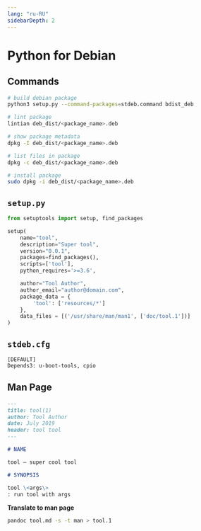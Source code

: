 ```yaml
---
lang: "ru-RU"
sidebarDepth: 2
---
```

# Python for Debian

## Commands
```bash
# build debian package
python3 setup.py --command-packages=stdeb.command bdist_deb

# lint package
lintian deb_dist/<package_name>.deb

# show package metadata
dpkg -I deb_dist/<package_name>.deb

# list files in package
dpkg -c deb_dist/<package_name>.deb

# install package
sudo dpkg -i deb_dist/<package_name>.deb
```

## `setup.py`
```python
from setuptools import setup, find_packages

setup(
    name="tool",
    description="Super tool",
    version="0.0.1",
    packages=find_packages(),
    scripts=['tool'],
    python_requires='>=3.6',

    author="Tool Author",
    author_email="author@domain.com",
    package_data = {
        'tool': ['resources/*']
    },
    data_files = [('/usr/share/man/man1', ['doc/tool.1'])]
)
```

## `stdeb.cfg`
```
[DEFAULT]
Depends3: u-boot-tools, cpio
```

## Man Page
```markdown
---
title: tool(1)
author: Tool Author
date: July 2019
header: tool tool
---

# NAME

tool – super cool tool

# SYNOPSIS

tool \<args\>
: run tool with args

```

**Translate to man page**
```bash
pandoc tool.md -s -t man > tool.1
```